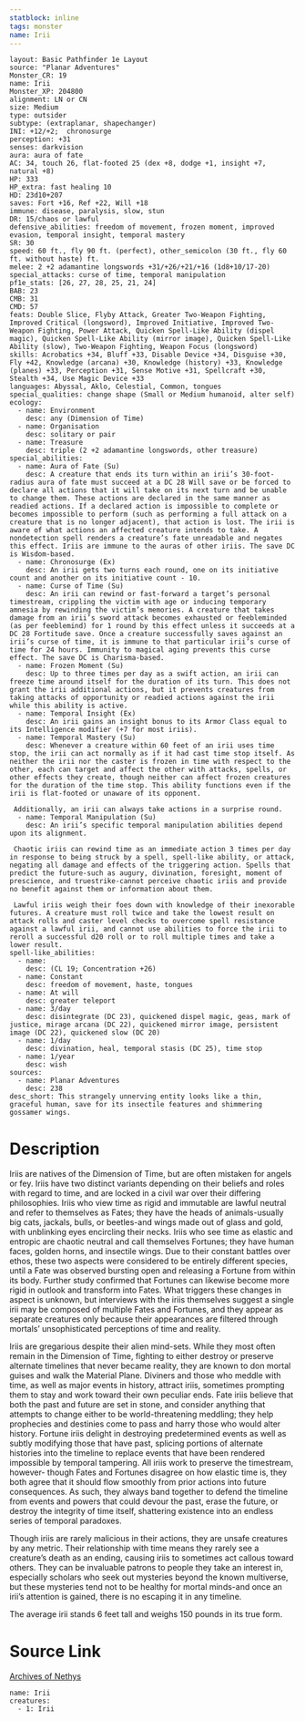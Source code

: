 ```yaml
---
statblock: inline
tags: monster
name: Irii
---
```

```statblock
layout: Basic Pathfinder 1e Layout
source: "Planar Adventures"
Monster_CR: 19
name: Irii
Monster_XP: 204800
alignment: LN or CN
size: Medium
type: outsider
subtype: (extraplanar, shapechanger)
INI: +12/+2;  chronosurge
perception: +31
senses: darkvision
aura: aura of fate
AC: 34, touch 26, flat-footed 25 (dex +8, dodge +1, insight +7, natural +8)
HP: 333
HP_extra: fast healing 10
HD: 23d10+207
saves: Fort +16, Ref +22, Will +18
immune: disease, paralysis, slow, stun
DR: 15/chaos or lawful
defensive_abilities: freedom of movement, frozen moment, improved evasion, temporal insight, temporal mastery
SR: 30
speed: 60 ft., fly 90 ft. (perfect), other_semicolon (30 ft., fly 60 ft. without haste) ft.
melee: 2 +2 adamantine longswords +31/+26/+21/+16 (1d8+10/17-20)
special_attacks: curse of time, temporal manipulation
pf1e_stats: [26, 27, 28, 25, 21, 24]
BAB: 23
CMB: 31
CMD: 57
feats: Double Slice, Flyby Attack, Greater Two-Weapon Fighting, Improved Critical (longsword), Improved Initiative, Improved Two-Weapon Fighting, Power Attack, Quicken Spell-Like Ability (dispel magic), Quicken Spell-Like Ability (mirror image), Quicken Spell-Like Ability (slow), Two-Weapon Fighting, Weapon Focus (longsword)
skills: Acrobatics +34, Bluff +33, Disable Device +34, Disguise +30, Fly +42, Knowledge (arcana) +30, Knowledge (history) +33, Knowledge (planes) +33, Perception +31, Sense Motive +31, Spellcraft +30, Stealth +34, Use Magic Device +33
languages: Abyssal, Aklo, Celestial, Common, tongues
special_qualities: change shape (Small or Medium humanoid, alter self)
ecology:
  - name: Environment
    desc: any (Dimension of Time)
  - name: Organisation
    desc: solitary or pair
  - name: Treasure
    desc: triple (2 +2 adamantine longswords, other treasure)
special_abilities:
  - name: Aura of Fate (Su)
    desc: A creature that ends its turn within an irii’s 30-foot-radius aura of fate must succeed at a DC 28 Will save or be forced to declare all actions that it will take on its next turn and be unable to change them. These actions are declared in the same manner as readied actions. If a declared action is impossible to complete or becomes impossible to perform (such as performing a full attack on a creature that is no longer adjacent), that action is lost. The irii is aware of what actions an affected creature intends to take. A nondetection spell renders a creature’s fate unreadable and negates this effect. Iriis are immune to the auras of other iriis. The save DC is Wisdom-based.
  - name: Chronosurge (Ex)
    desc: An irii gets two turns each round, one on its initiative count and another on its initiative count - 10.
  - name: Curse of Time (Su)
    desc: An irii can rewind or fast-forward a target’s personal timestream, crippling the victim with age or inducing temporary amnesia by rewinding the victim’s memories. A creature that takes damage from an irii’s sword attack becomes exhausted or feebleminded (as per feeblemind) for 1 round by this effect unless it succeeds at a DC 28 Fortitude save. Once a creature successfully saves against an irii’s curse of time, it is immune to that particular irii’s curse of time for 24 hours. Immunity to magical aging prevents this curse effect. The save DC is Charisma-based.
  - name: Frozen Moment (Su)
    desc: Up to three times per day as a swift action, an irii can freeze time around itself for the duration of its turn. This does not grant the irii additional actions, but it prevents creatures from taking attacks of opportunity or readied actions against the irii while this ability is active.
  - name: Temporal Insight (Ex)
    desc: An irii gains an insight bonus to its Armor Class equal to its Intelligence modifier (+7 for most iriis).
  - name: Temporal Mastery (Su)
    desc: Whenever a creature within 60 feet of an irii uses time stop, the irii can act normally as if it had cast time stop itself. As neither the irii nor the caster is frozen in time with respect to the other, each can target and affect the other with attacks, spells, or other effects they create, though neither can affect frozen creatures for the duration of the time stop. This ability functions even if the irii is flat-footed or unaware of its opponent.

 Additionally, an irii can always take actions in a surprise round.
  - name: Temporal Manipulation (Su)
    desc: An irii’s specific temporal manipulation abilities depend upon its alignment.

 Chaotic iriis can rewind time as an immediate action 3 times per day in response to being struck by a spell, spell-like ability, or attack, negating all damage and effects of the triggering action. Spells that predict the future-such as augury, divination, foresight, moment of prescience, and truestrike-cannot perceive chaotic iriis and provide no benefit against them or information about them.

 Lawful iriis weigh their foes down with knowledge of their inexorable futures. A creature must roll twice and take the lowest result on attack rolls and caster level checks to overcome spell resistance against a lawful irii, and cannot use abilities to force the irii to reroll a successful d20 roll or to roll multiple times and take a lower result.
spell-like_abilities:
  - name:
    desc: (CL 19; Concentration +26)
  - name: Constant
    desc: freedom of movement, haste, tongues
  - name: At will
    desc: greater teleport
  - name: 3/day
    desc: disintegrate (DC 23), quickened dispel magic, geas, mark of justice, mirage arcana (DC 22), quickened mirror image, persistent image (DC 22), quickened slow (DC 20)
  - name: 1/day
    desc: divination, heal, temporal stasis (DC 25), time stop
  - name: 1/year
    desc: wish
sources:
  - name: Planar Adventures
    desc: 238
desc_short: This strangely unnerving entity looks like a thin, graceful human, save for its insectile features and shimmering gossamer wings.
```
# Description
Iriis are natives of the Dimension of Time, but are often mistaken for angels or fey. Iriis have two distinct variants depending on their beliefs and roles with regard to time, and are locked in a civil war over their differing philosophies. Iriis who view time as rigid and immutable are lawful neutral and refer to themselves as Fates; they have the heads of animals-usually big cats, jackals, bulls, or beetles-and wings made out of glass and gold, with unblinking eyes encircling their necks. Iriis who see time as elastic and entropic are chaotic neutral and call themselves Fortunes; they have human faces, golden horns, and insectile wings. Due to their constant battles over ethos, these two aspects were considered to be entirely different species, until a Fate was observed bursting open and releasing a Fortune from within its body. Further study confirmed that Fortunes can likewise become more rigid in outlook and transform into Fates. What triggers these changes in aspect is unknown, but interviews with the iriis themselves suggest a single irii may be composed of multiple Fates and Fortunes, and they appear as separate creatures only because their appearances are filtered through mortals’ unsophisticated perceptions of time and reality.

 Iriis are gregarious despite their alien mind-sets. While they most often remain in the Dimension of Time, fighting to either destroy or preserve alternate timelines that never became reality, they are known to don mortal guises and walk the Material Plane. Diviners and those who meddle with time, as well as major events in history, attract iriis, sometimes prompting them to stay and work toward their own peculiar ends. Fate iriis believe that both the past and future are set in stone, and consider anything that attempts to change either to be world-threatening meddling; they help prophecies and destinies come to pass and harry those who would alter history. Fortune iriis delight in destroying predetermined events as well as subtly modifying those that have past, splicing portions of alternate histories into the timeline to replace events that have been rendered impossible by temporal tampering. All iriis work to preserve the timestream, however- though Fates and Fortunes disagree on how elastic time is, they both agree that it should flow smoothly from prior actions into future consequences. As such, they always band together to defend the timeline from events and powers that could devour the past, erase the future, or destroy the integrity of time itself, shattering existence into an endless series of temporal paradoxes.

 Though iriis are rarely malicious in their actions, they are unsafe creatures by any metric. Their relationship with time means they rarely see a creature’s death as an ending, causing iriis to sometimes act callous toward others. They can be invaluable patrons to people they take an interest in, especially scholars who seek out mysteries beyond the known multiverse, but these mysteries tend not to be healthy for mortal minds-and once an irii’s attention is gained, there is no escaping it in any timeline.

 The average irii stands 6 feet tall and weighs 150 pounds in its true form.
# Source Link
[Archives of Nethys](https://aonprd.com/MonsterDisplay.aspx?ItemName=Irii)
```encounter-table
name: Irii
creatures:
  - 1: Irii
```
